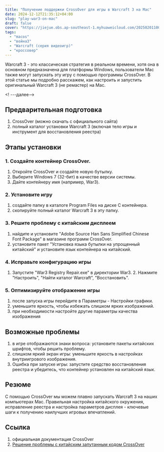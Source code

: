 ```yaml
---
title: "Получение поддержки CrossOver для игры в Warcraft 3 на Mac"
date: 2024-12-12T21:35:12+04:00
slug: "play-war3-on-mac"
draft: false
cover: "https://jiejue.obs.ap-southeast-1.myhuaweicloud.com/20250201100422602.webp"
tags:
  - "macos"
  - "война3"
  - "Warcraft (серия видеоигр)"
  - "кроссовер"
---
```


Warcraft 3 - это классическая стратегия в реальном времени, хотя она в основном предназначена для платформы Windows, пользователи Mac также могут запускать эту игру с помощью программы CrossOver. В этой статье мы подробно расскажем, как настроить и запустить оригинальный Warcraft 3 (не ремастер) на Mac.

<! ---далее-->

## Предварительная подготовка

1. CrossOver (можно скачать с официального сайта)
2. полный каталог установки Warcraft 3 (включая тело игры и инструмент для восстановления реестра)

## Этапы установки

### 1. Создайте контейнер CrossOver.

1. Откройте CrossOver и создайте новую бутылку.
2. Выберите Windows 7 (32-бит) в качестве версии системы.
3. Дайте контейнеру имя (например, War3).

### 2. Установите игру

1. создайте папку в каталоге Program Files на диске C контейнера.
2. скопируйте полный каталог Warcraft 3 в эту папку.

### 3. Решите проблему с китайским дисплеем

1. найдите и установите "Adobe Source Han Sans Simplified Chinese Font Package" в магазине программ CrossOver.
2. установите пакет "Установка языка бутылки на упрощенный китайский" и установите язык контейнера на китайский.

### 4. Исправьте конфигурацию игры

1. Запустите "War3 Registry Repair.exe" в директории War3. 2.
Нажмите "Настроить", "Найти каталог Warcraft", "Восстановить".

### 5. Оптимизируйте отображение игры

1. после запуска игры перейдите в Параметры - Настройки графики.
2. уменьшите яркость, чтобы избежать слишком ярких изображений.
3. при необходимости настройте другие параметры качества изображения

## Возможные проблемы

1. в игре отображаются знаки вопроса: установите пакеты китайских шрифтов, чтобы решить проблему.
2. слишком яркий экран игры: уменьшите яркость в настройках внутриигрового изображения.
3. Ошибка при запуске игры: запустите средство восстановления реестра и убедитесь, что контейнер установлен на китайский язык.

## Резюме

С помощью CrossOver мы можем плавно запускать Warcraft 3 на наших компьютерах Mac. Правильная настройка китайского окружения, исправление реестра и настройка параметров дисплея - ключевые шаги к получению наилучших игровых впечатлений.

## Ссылка

1. официальная документация CrossOver
2. [Решение проблемы с китайским запутанным кодом CrossOver](https://icxzl.com/2516.html)
